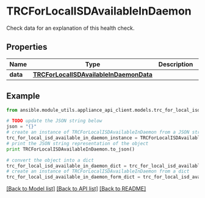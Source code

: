 # TRCForLocalISDAvailableInDaemon

Check data for an explanation of this health check. 

## Properties

Name | Type | Description | Notes
------------ | ------------- | ------------- | -------------
**data** | [**TRCForLocalISDAvailableInDaemonData**](TRCForLocalISDAvailableInDaemonData.md) |  | 

## Example

```python
from ansible.module_utils.appliance_api_client.models.trc_for_local_isd_available_in_daemon import TRCForLocalISDAvailableInDaemon

# TODO update the JSON string below
json = "{}"
# create an instance of TRCForLocalISDAvailableInDaemon from a JSON string
trc_for_local_isd_available_in_daemon_instance = TRCForLocalISDAvailableInDaemon.from_json(json)
# print the JSON string representation of the object
print TRCForLocalISDAvailableInDaemon.to_json()

# convert the object into a dict
trc_for_local_isd_available_in_daemon_dict = trc_for_local_isd_available_in_daemon_instance.to_dict()
# create an instance of TRCForLocalISDAvailableInDaemon from a dict
trc_for_local_isd_available_in_daemon_form_dict = trc_for_local_isd_available_in_daemon.from_dict(trc_for_local_isd_available_in_daemon_dict)
```
[[Back to Model list]](../README.md#documentation-for-models) [[Back to API list]](../README.md#documentation-for-api-endpoints) [[Back to README]](../README.md)


